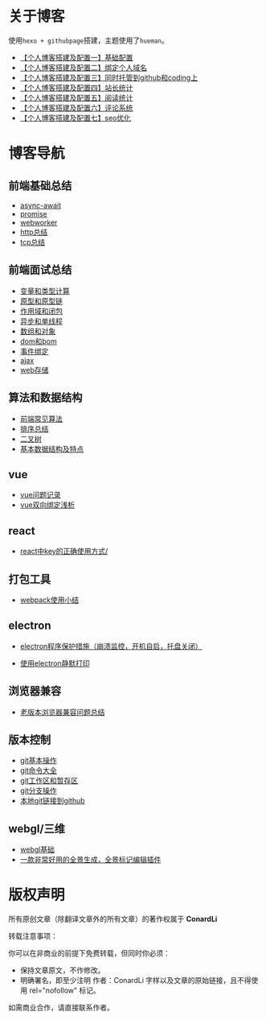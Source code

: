 # 关于博客

使用```hexo + githubpage```搭建，主题使用了```hueman```。

- [【个人博客搭建及配置一】基础配置](https://www.lisq.xyz/2018/01/01/%E3%80%90%E4%B8%AA%E4%BA%BA%E5%8D%9A%E5%AE%A2%E6%90%AD%E5%BB%BA%E5%8F%8A%E9%85%8D%E7%BD%AE%E4%B8%80%E3%80%91%E5%9F%BA%E7%A1%80%E9%85%8D%E7%BD%AE/)
- [【个人博客搭建及配置二】绑定个人域名](https://www.lisq.xyz/2018/01/01/%E3%80%90%E4%B8%AA%E4%BA%BA%E5%8D%9A%E5%AE%A2%E6%90%AD%E5%BB%BA%E5%8F%8A%E9%85%8D%E7%BD%AE%E4%BA%8C%E3%80%91%E7%BB%91%E5%AE%9A%E4%B8%AA%E4%BA%BA%E5%9F%9F%E5%90%8D/)
- [【个人博客搭建及配置三】同时托管到github和coding上](https://www.lisq.xyz/2018/01/02/%E3%80%90%E4%B8%AA%E4%BA%BA%E5%8D%9A%E5%AE%A2%E6%90%AD%E5%BB%BA%E5%8F%8A%E9%85%8D%E7%BD%AE%E4%B8%89%E3%80%91%E5%90%8C%E6%97%B6%E6%89%98%E7%AE%A1%E5%88%B0github%E5%92%8Ccoding%E4%B8%8A/)
- [【个人博客搭建及配置四】站长统计](https://www.lisq.xyz/2018/01/02/%E3%80%90%E4%B8%AA%E4%BA%BA%E5%8D%9A%E5%AE%A2%E6%90%AD%E5%BB%BA%E5%8F%8A%E9%85%8D%E7%BD%AE%E5%9B%9B%E3%80%91%E7%AB%99%E9%95%BF%E7%BB%9F%E8%AE%A1/)
- [【个人博客搭建及配置五】阅读统计](https://www.lisq.xyz/2018/01/02/%E3%80%90%E4%B8%AA%E4%BA%BA%E5%8D%9A%E5%AE%A2%E6%90%AD%E5%BB%BA%E5%8F%8A%E9%85%8D%E7%BD%AE%E4%BA%94%E3%80%91%E9%98%85%E8%AF%BB%E7%BB%9F%E8%AE%A1/)
- [【个人博客搭建及配置六】评论系统](https://www.lisq.xyz/2018/01/02/%E3%80%90%E4%B8%AA%E4%BA%BA%E5%8D%9A%E5%AE%A2%E6%90%AD%E5%BB%BA%E5%8F%8A%E9%85%8D%E7%BD%AE%E5%85%AD%E3%80%91%E8%AF%84%E8%AE%BA%E7%B3%BB%E7%BB%9F/)
- [【个人博客搭建及配置七】seo优化](https://www.lisq.xyz/2018/01/05/%E3%80%90%E4%B8%AA%E4%BA%BA%E5%8D%9A%E5%AE%A2%E6%90%AD%E5%BB%BA%E5%8F%8A%E9%85%8D%E7%BD%AE%E4%B8%83%E3%80%91seo%E4%BC%98%E5%8C%96/)

# 博客导航

## 前端基础总结

- [async-await](https://www.lisq.xyz/2018/02/06/async-await/)
- [promise](https://www.lisq.xyz/2018/01/29/promise/)
- [webworker](https://www.lisq.xyz/2018/02/07/webworker/)
- [http总结](https://www.lisq.xyz/2018/12/07/http%E6%80%BB%E7%BB%93/)
- [tcp总结](https://www.lisq.xyz/2018/12/08/TCP%E6%80%BB%E7%BB%93/) 

## 前端面试总结

- [变量和类型计算](https://www.lisq.xyz/2017/12/27/%E5%89%8D%E7%AB%AF%E9%9D%A2%E8%AF%95-%E5%8F%98%E9%87%8F%E5%92%8C%E7%B1%BB%E5%9E%8B%E8%AE%A1%E7%AE%97/)
- [原型和原型链](https://www.lisq.xyz/2018/11/08/%E3%80%90%E5%89%8D%E7%AB%AF%E9%9D%A2%E8%AF%95%E3%80%91%E5%8E%9F%E5%9E%8B%E5%92%8C%E5%8E%9F%E5%9E%8B%E9%93%BE/)
- [作用域和闭包](https://www.lisq.xyz/2018/01/20/%E3%80%90%E5%89%8D%E7%AB%AF%E9%9D%A2%E8%AF%95%E3%80%91%E4%BD%9C%E7%94%A8%E5%9F%9F%E5%92%8C%E9%97%AD%E5%8C%85/)
- [异步和单线程](https://www.lisq.xyz/2018/01/22/%E3%80%90%E5%89%8D%E7%AB%AF%E9%9D%A2%E8%AF%95%E3%80%91%E5%BC%82%E6%AD%A5%E5%92%8C%E5%8D%95%E7%BA%BF%E7%A8%8B/)
- [数组和对象](https://www.lisq.xyz/2018/02/26/%E3%80%90%E5%89%8D%E7%AB%AF%E9%9D%A2%E8%AF%95%E3%80%91%E6%95%B0%E7%BB%84%E5%92%8C%E5%AF%B9%E8%B1%A1/)
- [dom和bom](https://www.lisq.xyz/2018/03/02/%E3%80%90%E5%89%8D%E7%AB%AF%E9%9D%A2%E8%AF%95%E3%80%91dom%E5%92%8Cbom)
- [事件绑定](https://www.lisq.xyz/2018/03/14/%E3%80%90%E5%89%8D%E7%AB%AF%E9%9D%A2%E8%AF%95%E3%80%91%E4%BA%8B%E4%BB%B6%E7%BB%91%E5%AE%9A/)
- [ajax](https://www.lisq.xyz/2018/03/18/%E3%80%90%E5%89%8D%E7%AB%AF%E9%9D%A2%E8%AF%95%E3%80%91ajax/)
- [web存储](https://www.lisq.xyz/2018/03/20/%E3%80%90%E5%89%8D%E7%AB%AF%E9%9D%A2%E8%AF%95%E3%80%91web%E5%AD%98%E5%82%A8/)


## 算法和数据结构

- [前端常见算法](https://www.lisq.xyz/2017/11/09/%E5%89%8D%E7%AB%AF%E5%B8%B8%E8%A7%81%E7%AE%97%E6%B3%95/)
- [排序总结](https://www.lisq.xyz/2017/11/05/%E6%8E%92%E5%BA%8F%E6%80%BB%E7%BB%93/)
- [二叉树](https://www.lisq.xyz/2017/11/03/%E4%BA%8C%E5%8F%89%E6%A0%91/)
- [基本数据结构及特点](https://www.lisq.xyz/2017/11/02/%E5%9F%BA%E6%9C%AC%E6%95%B0%E6%8D%AE%E7%BB%93%E6%9E%84%E5%8F%8A%E7%89%B9%E7%82%B9/)

## vue
- [vue问题记录](https://www.lisq.xyz/2017/12/24/vue%E9%97%AE%E9%A2%98%E8%AE%B0%E5%BD%95/)
- [vue双向绑定浅析](https://www.lisq.xyz/2017/12/02/vue%E5%8F%8C%E5%90%91%E7%BB%91%E5%AE%9A%E6%B5%85%E6%9E%90/)

## react
- [react中key的正确使用方式/](https://www.lisq.xyz/2018/11/27/react%E4%B8%ADkey%E7%9A%84%E6%AD%A3%E7%A1%AE%E4%BD%BF%E7%94%A8%E6%96%B9%E5%BC%8F/)

## 打包工具

- [webpack使用小结](https://www.lisq.xyz/2017/12/06/webpack%E5%B0%8F%E7%BB%93/)

## electron

- [electron程序保护措施（崩溃监控，开机自启，托盘关闭）](https://www.lisq.xyz/2018/11/07/electron%E7%A8%8B%E5%BA%8F%E4%BF%9D%E6%8A%A4%E6%8E%AA%E6%96%BD%EF%BC%88%E5%B4%A9%E6%BA%83%E7%9B%91%E6%8E%A7%EF%BC%8C%E5%BC%80%E6%9C%BA%E8%87%AA%E5%90%AF%EF%BC%8C%E6%89%98%E7%9B%98%E5%85%B3%E9%97%AD%EF%BC%89/)

- [使用electron静默打印](https://www.lisq.xyz/2018/11/01/%E4%BD%BF%E7%94%A8electron%E9%9D%99%E9%BB%98%E6%89%93%E5%8D%B0/)


## 浏览器兼容

- [老版本浏览器兼容问题总结](https://www.lisq.xyz/2017/10/28/%E8%80%81%E7%89%88%E6%9C%AC%E6%B5%8F%E8%A7%88%E5%99%A8%E5%85%BC%E5%AE%B9%E9%97%AE%E9%A2%98%E6%80%BB%E7%BB%93/)

## 版本控制

- [git基本操作](https://www.lisq.xyz/2018/09/08/git%E5%9F%BA%E6%9C%AC%E6%93%8D%E4%BD%9C/)
- [git命令大全](https://www.lisq.xyz/2018/09/08/git%E5%91%BD%E4%BB%A4%E5%A4%A7%E5%85%A8/)
- [git工作区和暂存区](https://www.lisq.xyz/2018/09/08/git%E5%B7%A5%E4%BD%9C%E5%8C%BA%E5%92%8C%E6%9A%82%E5%AD%98%E5%8C%BA/)
- [git分支操作](https://www.lisq.xyz/2017/10/21/git%E5%88%86%E6%94%AF%E6%93%8D%E4%BD%9C/)
- [本地git链接到github](https://www.lisq.xyz/2017/09/20/%E6%9C%AC%E5%9C%B0git%E9%93%BE%E6%8E%A5%E5%88%B0github/)


## webgl/三维

- [webgl基础](https://www.lisq.xyz/2017/07/09/webgl%E5%9F%BA%E7%A1%80/)
- [一款非常好用的全景生成，全景标记编辑插件](https://www.lisq.xyz/2017/08/24/%E4%B8%80%E6%AC%BE%E9%9D%9E%E5%B8%B8%E5%A5%BD%E7%94%A8%E7%9A%84%E5%85%A8%E6%99%AF%E7%94%9F%E6%88%90%EF%BC%8C%E5%85%A8%E6%99%AF%E6%A0%87%E8%AE%B0%E7%BC%96%E8%BE%91%E6%8F%92%E4%BB%B6/)



# 版权声明

所有原创文章（除翻译文章外的所有文章）的著作权属于 **ConardLi**

转载注意事项：

你可以在非商业的前提下免费转载，但同时你必须：

- 保持文章原文，不作修改。
- 明确署名，即至少注明 作者：ConardLi 字样以及文章的原始链接，且不得使用 rel="nofollow" 标记。

如需商业合作，请直接联系作者。